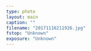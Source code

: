 ```yaml
---
type: photo
layout: main
caption: ""
filename: "20171116211926.jpg"
fstop: "Unknown"
exposure: "Unknown"
---
```

